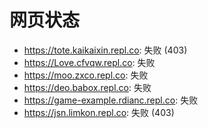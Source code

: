 # 网页状态
- https://tote.kaikaixin.repl.co: 失败 (403)
- https://Love.cfvqw.repl.co: 失败
- https://moo.zxco.repl.co: 失败
- https://deo.babox.repl.co: 失败
- https://game-example.rdianc.repl.co: 失败
- https://jsn.limkon.repl.co: 失败 (403)
